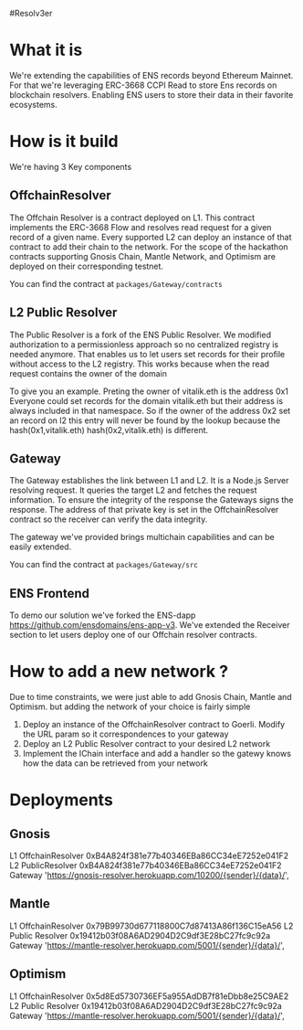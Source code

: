 #Resolv3er

# What it is

We're extending the capabilities of ENS records beyond Ethereum Mainnet. For that we're leveraging ERC-3668 CCPI Read to store Ens records on blockchain resolvers. Enabling ENS users to store their data in their favorite ecosystems.

# How is it build

We're having 3 Key components

## OffchainResolver

The Offchain Resolver is a contract deployed on L1. This contract implements the ERC-3668 Flow and resolves read request for a given record of a given name.
Every supported L2 can deploy an instance of that contract to add their chain to the network. For the scope of the hackathon contracts supporting Gnosis Chain, Mantle Network, and Optimism are deployed on their corresponding testnet.

You can find the contract at
`packages/Gateway/contracts`

## L2 Public Resolver

The Public Resolver is a fork of the ENS Public Resolver. We modified authorization to a permissionless approach so no centralized registry is needed anymore.
That enables us to let users set records for their profile without access to the L2 registry.
This works because when the read request contains the owner of the domain

To give you an example. Preting the owner of vitalik.eth is the address 0x1
Everyone could set records for the domain vitalik.eth but their address is always included in that namespace. So if the owner of the address 0x2 set an record on l2 this entry will never be found by the lookup because the hash(0x1,vitalik.eth) hash(0x2,vitalik.eth) is different.

## Gateway

The Gateway establishes the link between L1 and L2. It is a Node.js Server resolving request. It queries the target L2 and fetches the request information.
To ensure the integrity of the response the Gateways signs the response. The address of that private key is set in the OffchainResolver contract so the receiver can verify the data integrity.

The gateway we've provided brings multichain capabilities and can be easily extended.

You can find the contract at
`packages/Gateway/src`

## ENS Frontend

To demo our solution we've forked the ENS-dapp https://github.com/ensdomains/ens-app-v3.
We've extended the Receiver section to let users deploy one of our Offchain resolver contracts.

# How to add a new network ?

Due to time constraints, we were just able to add Gnosis Chain, Mantle and Optimism. but adding the network of your choice is fairly simple

1. Deploy an instance of the OffchainResolver contract to Goerli. Modify the URL param so it correspondences to your gateway
2. Deploy an L2 Public Resolver contract to your desired L2 network
3. Implement the IChain interface and add a handler so the gatewy knows how the data can be retrieved from your network

# Deployments

## Gnosis

L1 OffchainResolver 0xB4A824f381e77b40346EBa86CC34eE7252e041F2
L2 PublicResolver 0xB4A824f381e77b40346EBa86CC34eE7252e041F2
Gateway 'https://gnosis-resolver.herokuapp.com/10200/{sender}/{data}/',

## Mantle

L1 OffchainResolver 0x79B99730d677118800C7d87413A86f136C15eA56
L2 Public Resolver 0x19412b03f08A6AD2904D2C9df3E28bC27fc9c92a
Gateway 'https://mantle-resolver.herokuapp.com/5001/{sender}/{data}/',

## Optimism

L1 OffchainResolver 0x5d8Ed5730736EF5a955AdDB7f81eDbb8e25C9AE2
L2 Public Resolver 0x19412b03f08A6AD2904D2C9df3E28bC27fc9c92a
Gateway 'https://mantle-resolver.herokuapp.com/5001/{sender}/{data}/',
